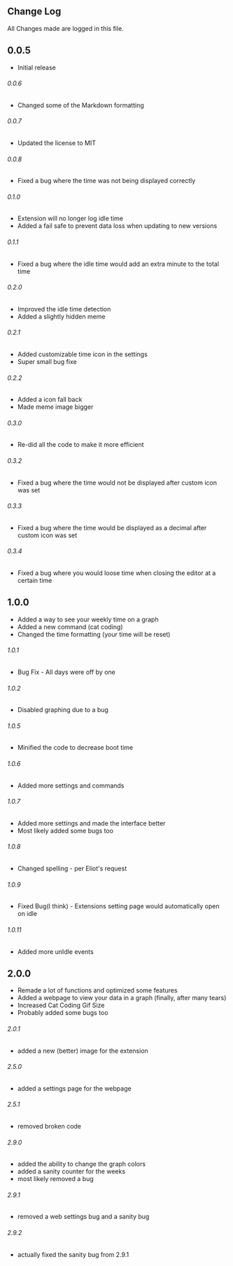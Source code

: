 ## Change Log

All Changes made are logged in this file.

## 0.0.5

- Initial release

###### 0.0.6

- Changed some of the Markdown formatting

###### 0.0.7

- Updated the license to MIT

###### 0.0.8

- Fixed a bug where the time was not being displayed correctly

###### 0.1.0

- Extension will no longer log idle time
- Added a fail safe to prevent data loss when updating to new versions

###### 0.1.1

- Fixed a bug where the idle time would add an extra minute to the total time

###### 0.2.0

- Improved the idle time detection
- Added a slightly hidden meme

###### 0.2.1

- Added customizable time icon in the settings
- Super small bug fixe

###### 0.2.2

- Added a icon fall back
- Made meme image bigger

###### 0.3.0

- Re-did all the code to make it more efficient

###### 0.3.2

- Fixed a bug where the time would not be displayed after custom icon was set

###### 0.3.3

- Fixed a bug where the time would be displayed as a decimal after custom icon was set

###### 0.3.4

-  Fixed a bug where you would loose time when closing the editor at a certain time

## 1.0.0

- Added a way to see your weekly time on a graph
- Added a new command (cat coding)
- Changed the time formatting (your time will be reset)

###### 1.0.1
- Bug Fix - All days were off by one

###### 1.0.2
- Disabled graphing due to a bug

###### 1.0.5
- Minified the code to decrease boot time

###### 1.0.6
- Added more settings and commands

###### 1.0.7
- Added more settings and made the interface better
- Most likely added some bugs too

###### 1.0.8
- Changed spelling - per Eliot's request

###### 1.0.9
- Fixed Bug(I think) - Extensions setting page would automatically open on idle

###### 1.0.11
- Added more unIdle events

## 2.0.0
- Remade a lot of functions and optimized some features
- Added a webpage to view your data in a graph (finally, after many tears)
- Increased Cat Coding Gif Size
- Probably added some bugs too

###### 2.0.1
- added a new (better) image for the extension

###### 2.5.0
- added a settings page for the webpage

###### 2.5.1
- removed broken code

###### 2.9.0
- added the ability to change the graph colors
- added a sanity counter for the weeks
- most likely removed a bug

###### 2.9.1
- removed a web settings bug and a sanity bug

###### 2.9.2
- actually fixed the sanity bug from 2.9.1